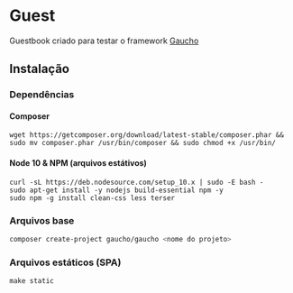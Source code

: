 # Guest

Guestbook criado para testar o framework [Gaucho](https://github.com/devgaucho/gaucho)

## Instalação

### Dependências

#### Composer

```
wget https://getcomposer.org/download/latest-stable/composer.phar && sudo mv composer.phar /usr/bin/composer && sudo chmod +x /usr/bin/
```

#### Node 10 & NPM (arquivos estátivos)

```
curl -sL https://deb.nodesource.com/setup_10.x | sudo -E bash -
sudo apt-get install -y nodejs build-essential npm -y
sudo npm -g install clean-css less terser
```

### Arquivos base

```bash
composer create-project gaucho/gaucho <nome do projeto>
```

### Arquivos estáticos (SPA)

```
make static
```